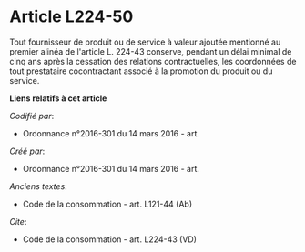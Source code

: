 # Article L224-50

Tout fournisseur de produit ou de service à valeur ajoutée mentionné au premier alinéa de l'article L. 224-43 conserve,
pendant un délai minimal de cinq ans après la cessation des relations contractuelles, les coordonnées de tout prestataire
cocontractant associé à la promotion du produit ou du service.

**Liens relatifs à cet article**

_Codifié par_:

  - Ordonnance n°2016-301 du 14 mars 2016 - art.

_Créé par_:

  - Ordonnance n°2016-301 du 14 mars 2016 - art.

_Anciens textes_:

  - Code de la consommation - art. L121-44 (Ab)

_Cite_:

  - Code de la consommation - art. L224-43 (VD)
